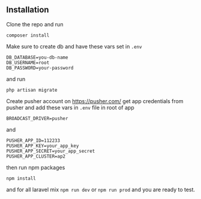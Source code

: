 ## Installation
Clone the repo and run
```
composer install
```
Make sure to create db and have these vars set in `.env`
```
DB_DATABASE=you-db-name
DB_USERNAME=root
DB_PASSWORD=your-password
```
and run
```
php artisan migrate
```
Create pusher account on https://pusher.com/ get app credentials from pusher and add these vars in `.env` file in root of app
```
BROADCAST_DRIVER=pusher
```
and
```
PUSHER_APP_ID=112233
PUSHER_APP_KEY=your_app_key
PUSHER_APP_SECRET=your_app_secret
PUSHER_APP_CLUSTER=ap2
```
then run npm packages
```
npm install
```
and for all laravel mix
`npm run dev` or `npm run prod`
and you are ready to test.